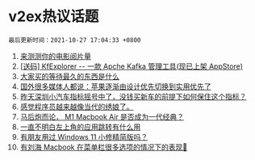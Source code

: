 # v2ex热议话题

`最后更新时间：2021-10-27 17:04:33 +0800`

1. [来测测你的电影阅片量](https://www.v2ex.com/t/810849)
1. [[送码] KfExplorer -- 一款 Apche Kafka 管理工具(现已上架 AppStore)](https://www.v2ex.com/t/810855)
1. [大家买的等待最久的东西是什么](https://www.v2ex.com/t/810844)
1. [国外很多媒体人都说：苹果逐渐由设计优先切换到实用优先了](https://www.v2ex.com/t/810842)
1. [昨天深圳小汽车指标摇号中了，没钱买新车的前提下如何保住这个指标？](https://www.v2ex.com/t/810851)
1. [感觉程序员越来越像当代的绣娘了。](https://www.v2ex.com/t/810841)
1. [马后炮而论， M1 Macbook Air 是否成为一代经典？](https://www.v2ex.com/t/810802)
1. [一直不明白左上角的应用跳转有什么用](https://www.v2ex.com/t/810745)
1. [有朋友用过 Windows 11 小修精简版吗？](https://www.v2ex.com/t/810728)
1. [有刘海 Macbook 在菜单栏很多选项的情况下的表现🤣](https://www.v2ex.com/t/810814)

